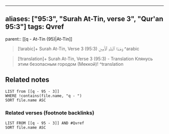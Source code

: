 
---
aliases: ["95:3", "Surah At-Tin, verse 3", "Qur'an 95:3"]
tags: Qvref
---

parent:: [[q - At-Tin (95)|At-Tin]]

> [!arabic]+ Surah At-Tin, Verse 3 (95:3)
> <span class="quran-arabic">وَهَـٰذَا ٱلْبَلَدِ ٱلْأَمِينِ</span>
^arabic

> [!translation]+ Surah At-Tin, Verse 3 (95:3) - Translation
> Клянусь этим безопасным городом (Меккой)!
^translation



## Related notes
```dataview
LIST from [[q - 95 - 3]]
WHERE !contains(file.name, "q - ")
SORT file.name ASC
```

### Related verses (footnote backlinks)
```dataview
LIST FROM [[q - 95 - 3]] AND #Qvref
SORT file.name ASC
```

